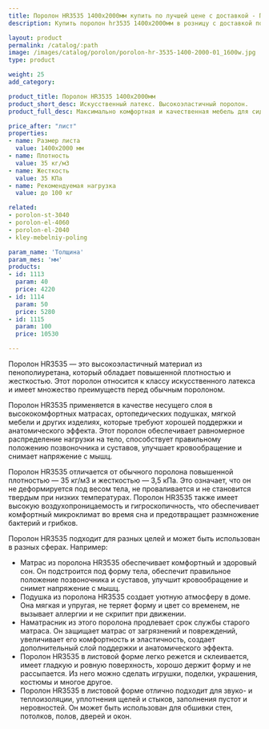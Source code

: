 ```yaml
---
title: Поролон HR3535 1400х2000мм купить по лучшей цене с доставкой - Поролоныч
description: Купить поролон hr3535 1400х2000мм в розницу с доставкой по Москве в интернет-магазине Поролоныча.

layout: product
permalink: /catalog/:path
image: /images/catalog/porolon/porolon-hr-3535-1400-2000-01_1600w.jpg
type: product

weight: 25
add_category: 

product_title: Поролон HR3535 1400х2000мм
product_short_desc: Искусственный латекс. Высокоэластичный поролон.
product_full_desc: Максимально комфортная и качественная мебель для сидения и лежания. Отсутствует эффект проваливания. Используется как самостоятельный элемент сидения в мебели и матрасах.

price_after: "лист"
properties:
- name: Размер листа
  value: 1400х2000 мм
- name: Плотность
  value: 35 кг/м3
- name: Жесткость
  value: 35 КПа
- name: Рекомендуемая нагрузка
  value: до 100 кг

related:
- porolon-st-3040
- porolon-el-4060
- porolon-el-2040
- kley-mebelniy-poling

param_name: 'Толщина'
param_mes: 'мм'
products:
- id: 1113
  param: 40
  price: 4220
- id: 1114
  param: 50
  price: 5280
- id: 1115
  param: 100
  price: 10530

---
```

Поролон HR3535 — это высокоэластичный материал из пенополиуретана, который обладает повышенной плотностью и жесткостью. Этот поролон относится к классу искусственного латекса и имеет множество преимуществ перед обычным поролоном.

Поролон HR3535 применяется в качестве несущего слоя в высококомфортных матрасах, ортопедических подушках, мягкой мебели и других изделиях, которые требуют хорошей поддержки и анатомического эффекта. Этот поролон обеспечивает равномерное распределение нагрузки на тело, способствует правильному положению позвоночника и суставов, улучшает кровообращение и снимает напряжение с мышц.

Поролон HR3535 отличается от обычного поролона повышенной плотностью — 35 кг/м3 и жесткостью — 3,5 кПа. Это означает, что он не деформируется под весом тела, не проваливается и не становится твердым при низких температурах. Поролон HR3535 также имеет высокую воздухопроницаемость и гигроскопичность, что обеспечивает комфортный микроклимат во время сна и предотвращает размножение бактерий и грибков.

Поролон HR3535 подходит для разных целей и может быть использован в разных сферах. Например:

- Матрас из поролона HR3535 обеспечивает комфортный и здоровый сон. Он подстроится под форму тела, обеспечит правильное положение позвоночника и суставов, улучшит кровообращение и снимет напряжение с мышц.
- Подушка из поролона HR3535 создает уютную атмосферу в доме. Она мягкая и упругая, не теряет форму и цвет со временем, не вызывает аллергии и не скрипит при движении.
- Наматрасник из этого поролона продлевает срок службы старого матраса. Он защищает матрас от загрязнений и повреждений, увеличивает его комфортность и эластичность, создает дополнительный слой поддержки и анатомического эффекта.
- Поролон HR3535 в листовой форме легко режется и склеивается, имеет гладкую и ровную поверхность, хорошо держит форму и не рассыпается. Из него можно сделать игрушки, поделки, украшения, костюмы и многое другое.
- Поролон HR3535 в листовой форме отлично подходит для звуко- и теплоизоляции, уплотнения щелей и стыков, заполнения пустот и неровностей. Он может быть использован для обшивки стен, потолков, полов, дверей и окон.